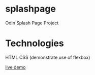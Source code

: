 # splashpage
Odin Splash Page Project

# Technologies
HTML
CSS (demonstrate use of flexbox)


[live demo](https://victorhe33.github.io/splashpage/)
